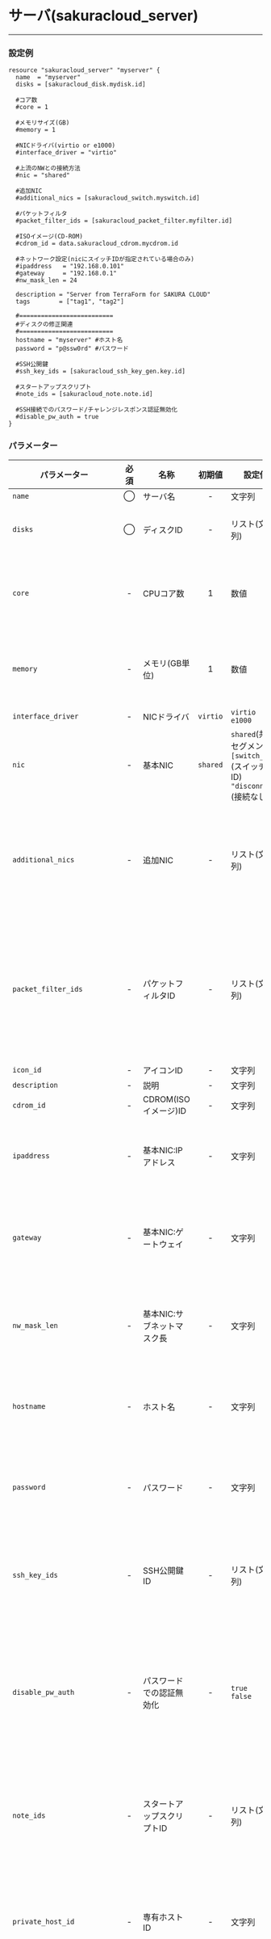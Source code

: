 # サーバ(sakuracloud_server)

---

### 設定例

```hcl
resource "sakuracloud_server" "myserver" {
  name  = "myserver"
  disks = [sakuracloud_disk.mydisk.id]

  #コア数
  #core = 1

  #メモリサイズ(GB)
  #memory = 1

  #NICドライバ(virtio or e1000)
  #interface_driver = "virtio"

  #上流のNWとの接続方法
  #nic = "shared"

  #追加NIC
  #additional_nics = [sakuracloud_switch.myswitch.id]

  #パケットフィルタ
  #packet_filter_ids = [sakuracloud_packet_filter.myfilter.id]

  #ISOイメージ(CD-ROM)
  #cdrom_id = data.sakuracloud_cdrom.mycdrom.id

  #ネットワーク設定(nicにスイッチIDが指定されている場合のみ)
  #ipaddress   = "192.168.0.101"
  #gateway     = "192.168.0.1"
  #nw_mask_len = 24

  description = "Server from TerraForm for SAKURA CLOUD"
  tags        = ["tag1", "tag2"]

  #==========================
  #ディスクの修正関連
  #==========================
  hostname = "myserver" #ホスト名
  password = "p@ssw0rd" #パスワード
  
  #SSH公開鍵
  #ssh_key_ids = [sakuracloud_ssh_key_gen.key.id]
  
  #スタートアップスクリプト
  #note_ids = [sakuracloud_note.note.id]
  
  #SSH接続でのパスワード/チャレンジレスポンス認証無効化
  #disable_pw_auth = true
}

```

### パラメーター

|パラメーター|必須  |名称                |初期値     |設定値 |補足                                          |
|----------|:---:|--------------------|:--------:|------|----------------------------------------------|
| `name`   | ◯   | サーバ名           | -   | 文字列 | - |
| `disks`  | ◯   | ディスクID          | -   | リスト(文字列) | サーバに接続するディスクのID |
| `core`   | -   | CPUコア数           | 1   | 数値 | 指定可能な値は[こちら](http://cloud.sakura.ad.jp/specification/server-disk/)のプラン一覧を参照ください |
| `memory` | -   | メモリ(GB単位)       | 1  | 数値 | 指定可能な値は[こちら](http://cloud.sakura.ad.jp/specification/server-disk/)のプラン一覧を参照ください |
| `interface_driver` | -   | NICドライバ       | `virtio`  | `virtio`<br />`e1000` | - |
| `nic` | - | 基本NIC | `shared` | `shared`(共有セグメント)<br />`[switch_id]`(スイッチのID)<br />`"disconnect"`(接続なし)|eth0の上流NWとの接続方法を指定する。 |
| `additional_nics` | - | 追加NIC | - | リスト(文字列) | 追加で割り当てるNIC。接続するスイッチのID、または空文字を指定する。 |
| `packet_filter_ids`| - | パケットフィルタID | - | リスト(文字列) | NICに適用するパケットフィルタのIDをリストで指定する。リストの先頭からeth0,eth1の順で適用される |
| `icon_id`       | -   | アイコンID         | - | 文字列| - |
| `description` | - | 説明 | - | 文字列 | - |
| `cdrom_id` | - | CDROM(ISOイメージ)ID | - | 文字列 | - |
| `ipaddress`| - | 基本NIC:IPアドレス | - | 文字列 | ディスク修正機能で設定される、IPアドレス [注1](#注1)|
| `gateway`  | - | 基本NIC:ゲートウェイ | - | 文字列 | ディスク修正機能で設定される、ゲートウェイアドレス [注1](#注1) |
| `nw_mask_len` | - | 基本NIC:サブネットマスク長 | - | 文字列 | ディスク修正機能で設定される、サブネットマスク長 [注1](#注1) |
| `hostname`        | -   | ホスト名               | - | 文字列 | ディスク修正機能で設定される、ホスト名 [注1](#注1) |
| `password`        | -   | パスワード               | - | 文字列 | ディスク修正機能で設定される、OS管理者パスワード [注1](#注1)|
| `ssh_key_ids`     | -   | SSH公開鍵ID             | - | リスト(文字列) | ディスク修正機能で設定される、SSH認証用の公開鍵ID [注1](#注1)|
| `disable_pw_auth` | -   | パスワードでの認証無効化   | - | `true`<br />`false` | ディスク修正機能で設定される、SSH接続でのパスワード/チャレンジレスポンス認証の無効化 [注1](#注1)|
| `note_ids`        | -   | スタートアップスクリプトID | - | リスト(文字列) | ディスク修正機能で設置される、スタートアップスクリプトのID [注1](#注1)|
| `private_host_id` | - | 専有ホストID | - | 文字列 | 専有ホストは東京第1ゾーン(tk1a)と石狩第2ゾーン(is1b)でのみ利用可能 |
| `tags` | - | タグ | - | リスト(文字列) | サーバに付与するタグ。@で始まる特殊タグについては[こちら](http://cloud-news.sakura.ad.jp/special-tags/)を参照 |
| `graceful_shutdown_timeout` | - | シャットダウンまでの待ち時間 | - | 数値(秒数) | シャットダウンが必要な場合の通常シャットダウンするまでの待ち時間(指定の時間まで待ってもシャットダウンしない場合は強制シャットダウンされる) |
| `zone` | - | ゾーン | - | `is1a`<br />`is1b`<br />`tk1a`<br />`tk1v` | - |

#### 注1 ディスク修正機能関連の項目

- サーバにディスクが接続されている場合のみ有効です。
- サーバに接続されたディスクのうち、最初のディスクのみが対象となります。
- OS(ディスクのコピー元アーカイブ)によってはディスク修正機能に対応していない場合があります。
- これらの値は投入専用です。属性においても投入値を表します(さくらのクラウドAPIからは取得できない項目です)。
- IPアドレス/ゲートウェイ/サブネットマスク長については`nic`にスイッチのIDが指定されている場合にのみ設定されます。
  
これらの値をサーバリソース/ディスクリソースの両方に記載した場合の動作は不定です。
混乱を避けるためにいずれか一方にのみ記載するようにしてください。

### 属性

|属性名                    | 名称                     | 補足                                        |
|-------------------------|-------------------------|--------------------------------------------|
| `id`                    | ID                      | -                                          |
| `macaddresses`          | MACアドレス               | MACアドレスのリスト(NICの個数分のリスト)        |
| `dns_servers`           | 基本NIC:DNSサーバ        | eth0の属するセグメントの推奨ネームサーバのリスト|
| `nw_address`            | 基本NIC:ネットワークアドレス | eth0のIPアドレスのネットワークアドレス          |
| `private_host_name`     | 専有ホスト名 | -          |

